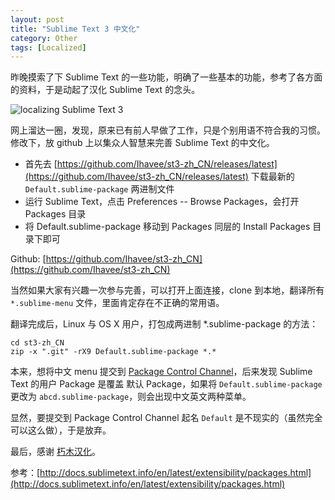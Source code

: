 ```yaml
---
layout: post
title: "Sublime Text 3 中文化"
category: Other
tags: [Localized]
---
```


昨晚摸索了下 Sublime Text 的一些功能，明确了一些基本的功能，参考了各方面的资料，于是动起了汉化 Sublime Text 的念头。

![localizing Sublime Text 3](//cdn.09hd.com/images/2014/08/localizing-sublime-text-3.png)

<!-- more -->
网上溜达一圈，发现，原来已有前人早做了工作，只是个别用语不符合我的习惯。修改下，放 github 上以集众人智慧来完善 Sublime Text 的中文化。

- 首先去 [https://github.com/Ihavee/st3-zh_CN/releases/latest](https://github.com/Ihavee/st3-zh_CN/releases/latest) 下载最新的 `Default.sublime-package` 两进制文件
- 运行 Sublime Text，点击 Preferences -- Browse Packages，会打开 Packages 目录
- 将 Default.sublime-package 移动到 Packages 同层的 Install Packages 目录下即可

Github: [https://github.com/Ihavee/st3-zh_CN](https://github.com/Ihavee/st3-zh_CN)

当然如果大家有兴趣一次参与完善，可以打开上面连接，clone 到本地，翻译所有 `*.sublime-menu` 文件，里面肯定存在不正确的常用语。

翻译完成后，Linux 与 OS X 用户，打包成两进制 *.sublime-package 的方法：

    cd st3-zh_CN
    zip -x ".git" -rX9 Default.sublime-package *.*

本来，想将中文 menu 提交到 [Package Control Channel](https://github.com/wbond/package_control_channel)，后来发现 Sublime Text 的用户 Package 是覆盖 默认 Package，如果将 `Default.sublime-package` 更改为 `abcd.sublime-package`，则会出现中文英文两种菜单。

显然，要提交到 Package Control Channel 起名 `Default` 是不现实的（虽然完全可以这么做），于是放弃。

最后，感谢 [朽木汉化](http://www.xiumu.org/technology/sublime-text-hand-finished-method.shtml)。

参考：[http://docs.sublimetext.info/en/latest/extensibility/packages.html](http://docs.sublimetext.info/en/latest/extensibility/packages.html)
